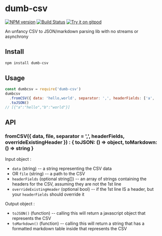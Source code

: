 # dumb-csv
[![NPM version](https://img.shields.io/npm/v/dumb-csv.svg?logo=npm)](http://npmjs.com/package/dumb-csv)
[![Build Status](https://img.shields.io/github/actions/workflow/status/extremeheat/dumb-csv/ci.yml.svg?label=CI&logo=github)](https://github.com/extremeheat/dumb-csv/actions?query=workflow%3A%22CI%22)
[![Try it on gitpod](https://img.shields.io/static/v1.svg?label=try&message=on%20gitpod&color=brightgreen&logo=gitpod)](https://gitpod.io/#https://github.com/extremeheat/dumb-csv)

An unfancy CSV to JSON/markdown parsing lib with no streams or asynchrony

## Install

```sh
npm install dumb-csv
```

## Usage

```js
const dumbcsv = require('dumb-csv')
dumbcsv
  .fromCSV({ data: 'hello,world', separator: ',', headerFields: ['a', 'b'] })
  .toJSON()
// [{"a":"hello","b":"world"}]
```

## API

### fromCSV({ data, file, separator = ',', headerFields, overrideExistingHeader }) : { toJSON: () => object, toMarkdown: () => string }
Input object :
* `data` (string) -- a string representing the CSV data
* OR `file` (string) -- a path to the CSV
* `headerFields` (optional string[]) -- an array of strings containing the headers for the CSV, assuming they are not the 1st line
* `overrideExistingHeader` (optional bool) -- if the 1st line IS a header, but your `headerFields` should override it

Output object :
* `toJSON()` (function) -- calling this will return a javascript object that represents the CSV
* `toMarkdown()` (function) -- calling this will return a string that has a formatted markdown table inside that represents the CSV